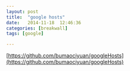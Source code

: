 ```yaml
---
layout: post
title:  "google hosts"
date:   2014-11-18	12:46:36
categories: [breakwall]
tags: [google]

---
```


[https://github.com/bumaociyuan/googleHosts](https://github.com/bumaociyuan/googleHosts)